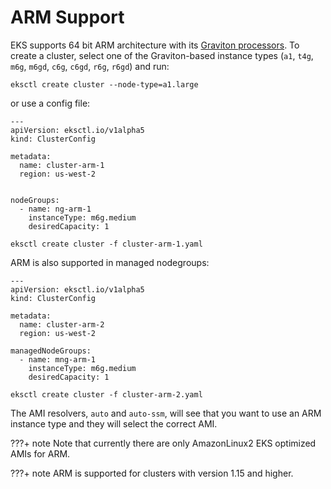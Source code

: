 # ARM Support

EKS supports 64 bit ARM architecture with its [Graviton processors](https://aws.amazon.com/ec2/graviton/). To create a cluster,
select one of the Graviton-based instance types (`a1`, `t4g`, `m6g`, `m6gd`, `c6g`, `c6gd`, `r6g`, `r6gd`) and run:


```
eksctl create cluster --node-type=a1.large
```

or use a config file:

```
---
apiVersion: eksctl.io/v1alpha5
kind: ClusterConfig

metadata:
  name: cluster-arm-1
  region: us-west-2


nodeGroups:
  - name: ng-arm-1
    instanceType: m6g.medium
    desiredCapacity: 1
```

```
eksctl create cluster -f cluster-arm-1.yaml
```

ARM is also supported in managed nodegroups:

```
---
apiVersion: eksctl.io/v1alpha5
kind: ClusterConfig

metadata:
  name: cluster-arm-2
  region: us-west-2

managedNodeGroups:
  - name: mng-arm-1
    instanceType: m6g.medium
    desiredCapacity: 1
```

```
eksctl create cluster -f cluster-arm-2.yaml
```

The AMI resolvers, `auto` and `auto-ssm`, will see that you want to use an ARM instance type and they will select the correct AMI.

???+ note
    Note that currently there are only AmazonLinux2 EKS optimized AMIs for ARM.

???+ note
    ARM is supported for clusters with version 1.15 and higher.

